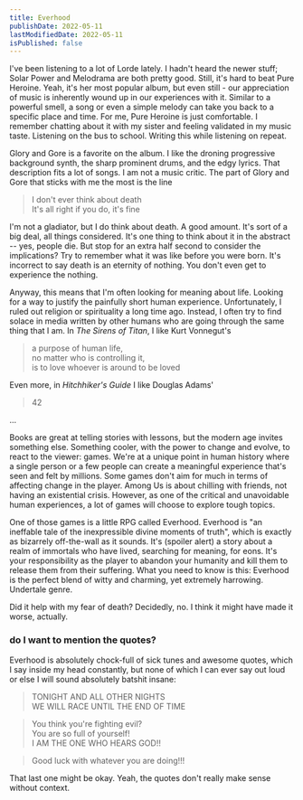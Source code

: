 ```yaml
---
title: Everhood
publishDate: 2022-05-11
lastModifiedDate: 2022-05-11
isPublished: false
---
```


I've been listening to a lot of Lorde lately. I hadn't heard the newer stuff; Solar Power and Melodrama 
are both pretty good. Still, it's hard to beat Pure Heroine. Yeah, it's her most popular album, but even 
still - our appreciation of music is inherently wound up in our experiences with it. Similar to a 
powerful smell, a song or even a simple melody can take you back to a specific place and time. For me, 
Pure Heroine is just comfortable. I remember chatting about it with my sister and feeling validated in my 
music taste. Listening on the bus to school. Writing this while listening on repeat.

Glory and Gore is a favorite on the album. I like the droning progressive background synth, the 
sharp prominent drums, and the edgy lyrics. That description fits a lot of songs. I am not a music 
critic. The part of Glory and Gore that sticks with me the most is the line

> I don't ever think about death <br/>
> It's all right if you do, it's fine

I'm not a gladiator, but I do think about death. A good amount. It's sort of a big deal, all things 
considered. It's one thing to think about it in the abstract -- yes, people die. But stop for an extra 
half second to consider the implications? Try to remember what it was like before you were born. 
It's incorrect to say death is an eternity of nothing. You don't even get to experience the nothing.

Anyway, this means that I'm often looking for meaning about life. Looking for a way to justify the 
painfully short human experience. Unfortunately, I ruled out religion or spirituality a long time ago. 
Instead, I often try to find solace in media written by other humans who are going through the same thing 
that I am. In *The Sirens of Titan*, I like Kurt Vonnegut's

> a purpose of human life, <br/> no matter who is controlling it, <br/> is to love whoever is around to be loved

Even more, in *Hitchhiker's Guide* I like Douglas Adams'

> 42

...

Books are great at telling stories with lessons, but the modern age invites something else. Something 
cooler, with the power to change and evolve, to react to the viewer: games. We're at a unique point in 
human history where a single person or a few people can create a meaningful experience that's seen and 
felt by millions. Some games don't aim for much in terms of affecting change in the player. Among Us is 
about chilling with friends, not having an existential crisis. However, as one of the critical and 
unavoidable human experiences, a lot of games will choose to explore tough topics.

One of those games is a little RPG called Everhood. Everhood is "an ineffable tale of the inexpressible 
divine moments of truth", which is exactly as bizarrely off-the-wall as it sounds. It's (spoiler alert) a 
story about a realm of immortals who have lived, searching for meaning, for eons. It's your responsibility 
as the player to abandon your humanity and kill them to release them from their suffering. What you need to
know is this: Everhood is the perfect blend of witty and charming, yet extremely harrowing. Undertale genre.

Did it help with my fear of death? Decidedly, no. I think it might have made it worse, actually.

### do I want to mention the quotes?

Everhood is absolutely chock-full of sick tunes and awesome quotes, which I say inside my head constantly, 
but none of which I can ever say out loud or else I will sound absolutely batshit insane:

> TONIGHT AND ALL OTHER NIGHTS <br/>
> WE WILL RACE UNTIL THE END OF TIME

> You think you're fighting evil? <br/>
> You are so full of yourself! <br/>
> I AM THE ONE WHO HEARS GOD!!

> Good luck with whatever you are doing!!!

That last one might be okay. Yeah, the quotes don't really make sense without context. 
